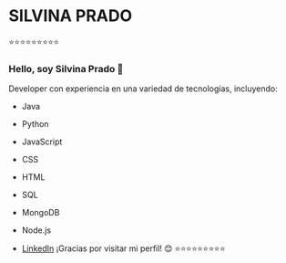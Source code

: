 # SILVINA PRADO
⭐⭐⭐⭐⭐⭐⭐⭐⭐
### Hello, soy Silvina Prado 👋

Developer con experiencia en una variedad de tecnologías, incluyendo:

- Java
- Python
- JavaScript
- CSS
- HTML
- SQL
- MongoDB
- Node.js

- [LinkedIn](linkedin.com/in/silvina-prado-a87155226/)
¡Gracias por visitar mi perfil! 😊
⭐⭐⭐⭐⭐⭐⭐⭐⭐
